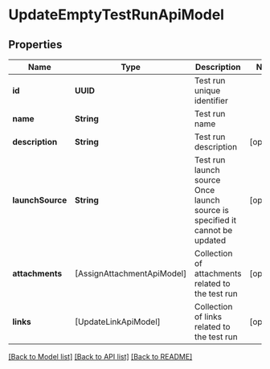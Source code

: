 # UpdateEmptyTestRunApiModel

## Properties
Name | Type | Description | Notes
------------ | ------------- | ------------- | -------------
**id** | **UUID** | Test run unique identifier | 
**name** | **String** | Test run name | 
**description** | **String** | Test run description | [optional] 
**launchSource** | **String** | Test run launch source              Once launch source is specified it cannot be updated | [optional] 
**attachments** | [AssignAttachmentApiModel] | Collection of attachments related to the test run | [optional] 
**links** | [UpdateLinkApiModel] | Collection of links related to the test run | [optional] 

[[Back to Model list]](../README.md#documentation-for-models) [[Back to API list]](../README.md#documentation-for-api-endpoints) [[Back to README]](../README.md)


